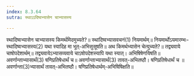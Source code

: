 ```yaml
---
index: 8.3.64
sutra: स्थाऽऽदिष्वभ्यासेन चाभ्यासस्य

---
```

 स्थादिष्वभ्यासेन चाभ्यासस्य किमर्थमिदमुच्यते?॥ स्थादिष्वभ्यासवचनं(1) नियमार्थम्॥ नियमार्थोऽयमारम्भः-स्थादिष्वभ्यासस्य(2) यथा स्यादिह मा भूत्-अभिसुसूषति॥ अथ किमर्थभ्यासेन चेत्युच्यते?॥ तद्व्यवाये चाषोपदेशार्थम्॥ तद्व्यवायेऽभ्यासव्यवाये चाऽषोपदेशस्यापि यथा स्यात्। अभिषिषेणयिषति॥ अवर्णान्ताभ्यासार्थं(3) षणिप्रतिषेधार्थं च॥ अवर्णान्ताभ्यासार्थं(3) तावत्-अभितष्ठौ। षणिप्रतिषेधार्थं च ॥ अवर्णान्ता(3)भ्यासार्थं तावत्-अभितष्ठौ। षणिप्रतिषेधार्थम्-अभिषिषिक्षति॥ 